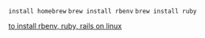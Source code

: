 
`install homebrew`
`brew install rbenv`
`brew install ruby`

[to install rbenv, ruby, rails on linux](https://www.digitalocean.com/community/tutorials/how-to-install-ruby-on-rails-with-rbenv-on-ubuntu-18-04)


